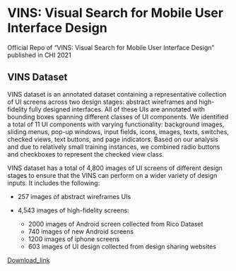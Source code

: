 # VINS: Visual Search for Mobile User Interface Design

Official Repo of “VINS: Visual Search for Mobile User Interface Design” published in CHI 2021

## VINS Dataset

VINS dataset is an annotated dataset containing a representative collection of UI screens across two design stages: abstract wireframes and high-fidelity fully designed interfaces. All of these UIs are annotated with bounding boxes spanning different classes of UI components. We identified a total of 11 UI components with varying functionality: background images, sliding menus, pop-up windows, input fields, icons, images, texts, switches, checked views, text buttons, and page indicators. Based on our analysis and due to relatively small training instances, we combined radio buttons and checkboxes to represent the checked view class.


VINS dataset has a total of 4,800 images of UI screens of different design stages to ensure that the VINS can perform on a wider variety of design inputs. It includes the following:

*	257 images of abstract wireframes UIs

*	4,543 images of high-fidelity screens:
	* 2000 images of Android screen collected from Rico Dataset 
	* 740 images of new Android screens
	* 1200 images of iphone screens
	* 603 images of UI design collected from design sharing websites


[Download_link](https://drive.google.com/file/d/1ucti2ujNJgKV-Ts_mXALA7BZ97iPv8h6/view?usp=sharing)

